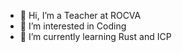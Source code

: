 - 👋 Hi, I’m a Teacher at ROCVA
- 👀 I’m interested in Coding
- 🌱 I’m currently learning Rust and ICP



<!---
ROCVA-DISSELDORP/ROCVA-DISSELDORP is a ✨ special ✨ repository because its `README.md` (this file) appears on your GitHub profile.
You can click the Preview link to take a look at your changes.
--->
